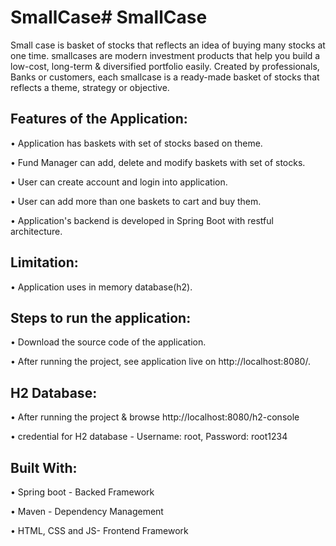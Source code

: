 # SmallCase# SmallCase
Small case is basket of stocks that reflects an idea of buying many stocks at one time. smallcases are modern investment products that help you build a low-cost, long-term & diversified portfolio easily. Created by professionals, Banks or customers, each smallcase is a ready-made basket of stocks that reflects a theme, strategy or objective.
  
  
  
## Features of the Application: 

•	Application has baskets with set of stocks based on theme.

•	Fund Manager can add, delete and modify baskets with set of stocks. 

•	User can create account and login into application.

•	User can add more than one baskets to cart and buy them.

•	Application's backend is developed in Spring Boot with restful architecture.


##  Limitation:

•	Application uses in memory database(h2).

##  Steps to run the application:

•	Download the source code of the application.

•	After running the project, see application live on http://localhost:8080/.

##  H2 Database:

•	After running the project & browse http://localhost:8080/h2-console

•	credential for H2 database - Username: root, Password: root1234

##  Built With:

•	Spring boot - Backed Framework

•	Maven - Dependency Management

•	HTML, CSS and JS- Frontend Framework

